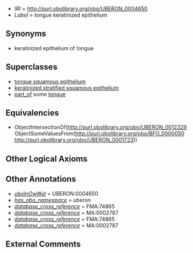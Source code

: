  * *IRI* = http://purl.obolibrary.org/obo/UBERON_0004650
 * *Label* = tongue keratinized epithelium

## Synonyms

 * keratinized epithelium of tongue

## Superclasses

 * [tongue squamous epithelium](../../UBERON/19/UBERON_0006919.md)
 * [keratinized stratified squamous epithelium](../../UBERON/29/UBERON_0012329.md)
 * [part_of](../../BFO/50/BFO_0000050.md) some [tongue](../../UBERON/23/UBERON_0001723.md)

## Equivalencies

 * ObjectIntersectionOf(<http://purl.obolibrary.org/obo/UBERON_0012329> ObjectSomeValuesFrom(<http://purl.obolibrary.org/obo/BFO_0000050> <http://purl.obolibrary.org/obo/UBERON_0001723>))

## Other Logical Axioms


## Other Annotations

 * *[oboInOwl#id](../../id/oboInOwl#id.md)* = UBERON:0004650
 * *[has_obo_namespace](../../ce/oboInOwl#hasOBONamespace.md)* = uberon
 * *[database_cross_reference](../../ef/oboInOwl#hasDbXref.md)* = FMA:74865
 * *[database_cross_reference](../../ef/oboInOwl#hasDbXref.md)* = MA:0002787
 * *[database_cross_reference](../../ef/oboInOwl#hasDbXref.md)* = FMA:74865
 * *[database_cross_reference](../../ef/oboInOwl#hasDbXref.md)* = MA:0002787

## External Comments

